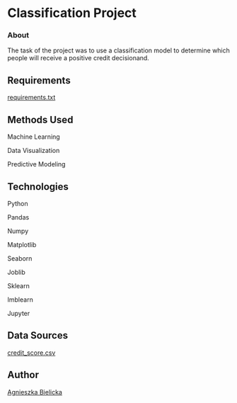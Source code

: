 # Classification Project 

### About


The task of the project was to use a classification model to determine which people will receive a positive credit decisionand.


## Requirements

[requirements.txt](https://github.com/agnieszkabielicka/Projekt-Klasyfikacja/blob/main/requirements.txt)


## Methods Used

Machine Learning

Data Visualization

Predictive Modeling


## Technologies

Python

Pandas

Numpy

Matplotlib

Seaborn

Joblib

Sklearn

Imblearn

Jupyter

## Data Sources

[credit_score.csv](https://github.com/agnieszkabielicka/Projekt-Klasyfikacja/blob/main/credit_score.csv)

## Author

[Agnieszka Bielicka](https://github.com/agnieszkabielicka/)





```python

```
